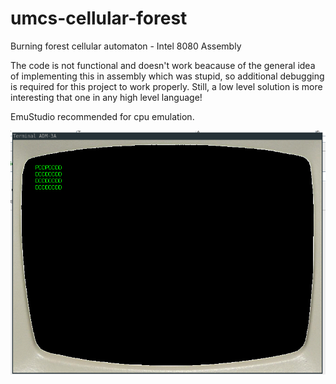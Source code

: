 # umcs-cellular-forest
Burning forest cellular automaton - Intel 8080 Assembly  

The code is not functional and doesn't work beacause of the general idea of implementing this in assembly which was stupid, so additional debugging is required for this project to work properly.
Still, a low level solution is more interesting that one in any high level language!
  
EmuStudio recommended for cpu emulation.

![](ss1.png)
